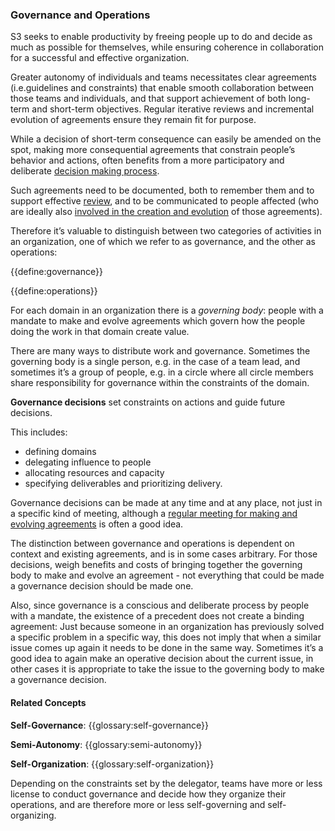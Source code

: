 ### Governance and Operations

S3 seeks to enable productivity by freeing people up to do and decide as much as possible for themselves, while ensuring coherence in collaboration for a successful and effective organization.

Greater autonomy of individuals and teams necessitates clear agreements (i.e.guidelines and constraints) that enable smooth collaboration between those teams and individuals, and that support achievement of both long-term and short-term objectives. Regular iterative reviews and incremental evolution of agreements ensure they remain fit for purpose.

While a decision of short-term consequence can easily be amended on the spot, making more consequential agreements that constrain people’s behavior and actions, often benefits from a more participatory and deliberate [decision making process](section:consent-decision-making).

Such agreements need to be documented, both to remember them and to support effective [review](section:evaluate-and-evolve-agreements), and to be communicated to people affected (who are ideally also [involved in the creation and evolution](section:those-affected-decide) of those agreements).

Therefore it’s valuable to distinguish between two categories of activities in an organization, one of which we refer to as governance, and the other as operations: 

{{define:governance}}

{{define:operations}}

For each domain in an organization there is a _governing body_: people with a mandate to make and evolve agreements which govern how the people doing the work in that domain create value. 

There are many ways to distribute work and governance. Sometimes the governing body is a single person, e.g. in the case of a team lead, and sometimes it’s a group of people, e.g. in a circle where all circle members share responsibility for governance within the constraints of the domain.

**Governance decisions** set constraints on actions and guide future decisions.

This includes: 

-   defining domains
-   delegating influence to people
-   allocating resources and capacity
-   specifying deliverables and prioritizing delivery.

Governance decisions can be made at any time and at any place, not just in a specific kind of meeting, although a [regular meeting for making and evolving agreements](section:governance-meeting) is often a good idea.

The distinction between governance and operations is dependent on context and existing agreements, and is in some cases arbitrary. For those decisions, weigh benefits and costs of bringing together the governing body to make and evolve an agreement - not  everything that could be made a governance decision should be made one.

Also, since governance is a conscious and deliberate process by people with a mandate, the existence of a precedent does not create a binding agreement: Just because someone in an organization has previously solved a specific problem in a specific way, this does not imply that when a similar issue comes up again it needs to be done in the same way. Sometimes it’s a good idea to again make an operative decision about the current issue, in other cases it is appropriate to take the issue to the governing body to make a governance decision.


#### Related Concepts

**Self-Governance**: {{glossary:self-governance}}

**Semi-Autonomy**: {{glossary:semi-autonomy}}

**Self-Organization**: {{glossary:self-organization}}

Depending on the constraints set by the delegator, teams have more or less license to conduct governance and decide how they organize their operations, and are therefore more or less self-governing and self-organizing.
